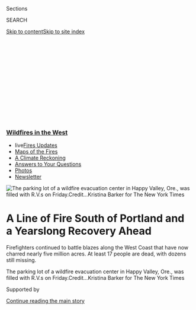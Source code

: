 <div id="app">

<div>

<div>

<div>

<div class="NYTAppHideMasthead css-ikk3s8 e1suatyy0">

<div class="section css-133zg39 e1suatyy2">

<div class="css-eph4ug er09x8g0">

<div class="css-6n7j50">

</div>

<span class="css-1dv1kvn">Sections</span>

<div class="css-10488qs">

<span class="css-1dv1kvn">SEARCH</span>

</div>

[Skip to content](#site-content)[Skip to site
index](#site-index)

</div>

<div class="css-10698na e1huz5gh0">

</div>

</div>

</div>

</div>

<div data-aria-hidden="false">

<div id="site-content" data-role="main">

<div>

<div class="css-1aor85t" style="opacity:0.000000001;z-index:-1;visibility:hidden">

<div class="css-1hqnpie">

<div class="css-epjblv">

<span class="css-17xtcya">[U.S.](/section/us)</span><span class="css-x15j1o">|</span><span class="css-fwqvlz">A
Line of Fire South of Portland and a Yearslong Recovery
Ahead</span>

</div>

<div class="css-k008qs">

<div class="css-1iwv8en">

<span class="css-18z7m18"></span>

<div>

</div>

</div>

<span class="css-1n6z4y">https://nyti.ms/3mest4x</span>

<div class="css-1705lsu">

<div class="css-4xjgmj">

<div class="css-4skfbu" data-role="toolbar" data-aria-label="Social Media Share buttons, Save button, and Comments Panel with current comment count" data-testid="share-tools">

  - 
  - 
  - 
  - 
    
    <div class="css-6n7j50">
    
    </div>

  - 

</div>

</div>

</div>

</div>

</div>

</div>

<div class="css-11qgg8s">

<div class="css-l9svim">

### [<span class="css-pa1jbp"><span class="css-1rxm0ex">Wildfires</span><span class="css-1rxm0ex"> in the West</span></span>](https://www.nytimes3xbfgragh.onion/spotlight/california-wildfires?name=styln-california-wildfires&region=TOP_BANNER&block=storyline_menu_recirc&action=click&pgtype=Article&impression_id=964aa140-f4b6-11ea-bc0c-2dd0f27298e1&variant=undefined)

  - <span class="css-1qkutce"><span class="css-12clwdu">live</span>[Fires
    Updates](https://www.nytimes3xbfgragh.onion/2020/09/11/us/wildfires-live-updates.html?name=styln-california-wildfires&region=TOP_BANNER&block=storyline_menu_recirc&action=click&pgtype=Article&impression_id=964aa141-f4b6-11ea-bc0c-2dd0f27298e1&variant=undefined)</span>
  - <span class="css-1qkutce">[Maps of the
    Fires](https://www.nytimes3xbfgragh.onion/interactive/2020/us/fires-map-tracker.html?name=styln-california-wildfires&region=TOP_BANNER&block=storyline_menu_recirc&action=click&pgtype=Article&impression_id=964aa142-f4b6-11ea-bc0c-2dd0f27298e1&variant=undefined)</span>
  - <span class="css-1qkutce">[A Climate
    Reckoning](https://www.nytimes3xbfgragh.onion/2020/09/10/us/climate-change-california-wildfires.html?name=styln-california-wildfires&region=TOP_BANNER&block=storyline_menu_recirc&action=click&pgtype=Article&impression_id=964ac850-f4b6-11ea-bc0c-2dd0f27298e1&variant=undefined)</span>
  - <span class="css-1qkutce">[Answers to Your
    Questions](https://www.nytimes3xbfgragh.onion/article/wildfires-california-oregon-washington.html?name=styln-california-wildfires&region=TOP_BANNER&block=storyline_menu_recirc&action=click&pgtype=Article&impression_id=964ac851-f4b6-11ea-bc0c-2dd0f27298e1&variant=undefined)</span>
  - <span class="css-1qkutce">[Photos](https://www.nytimes3xbfgragh.onion/article/wildfires-photos-california-oregon-washington-state.html?name=styln-california-wildfires&region=TOP_BANNER&block=storyline_menu_recirc&action=click&pgtype=Article&impression_id=964ac852-f4b6-11ea-bc0c-2dd0f27298e1&variant=undefined)</span>
  - <span class="css-1qkutce">[Newsletter](https://www.nytimes3xbfgragh.onion/2020/09/09/us/california-wildfires.html?name=styln-california-wildfires&region=TOP_BANNER&block=storyline_menu_recirc&action=click&pgtype=Article&impression_id=964ac853-f4b6-11ea-bc0c-2dd0f27298e1&variant=undefined)</span>

</div>

</div>

<div id="fullBleedHeaderContent">

<div class="css-9fsmc8">

![<span class="css-16f3y1r e13ogyst0" data-aria-hidden="true">The
parking lot of a wildfire evacuation center in Happy Valley, Ore., was
filled with R.V.s on
Friday.</span><span class="css-cnj6d5 e1z0qqy90" itemprop="copyrightHolder"><span class="css-1ly73wi e1tej78p0">Credit...</span><span><span>Kristina
Barker for The New York
Times</span></span></span>](https://static01.graylady3jvrrxbe.onion/images/2020/09/11/us/11wildfires-oregon01/merlin_176874867_619c9016-5c29-4d85-9f2a-2222ac19fc24-articleLarge.jpg?quality=75&auto=webp&disable=upscale)

</div>

<div class="css-1pumfk">

<div class="css-1vkm6nb ehdk2mb0">

# A Line of Fire South of Portland and a Yearslong Recovery Ahead

</div>

Firefighters continued to battle blazes along the West Coast that have
now charred nearly five million acres. At least 17 people are dead, with
dozens still missing.

</div>

<div class="css-nwzfg5 e1gnum310">

<span class="css-1f9pvn2 us">The parking lot of a wildfire evacuation
center in Happy Valley, Ore., was filled with R.V.s on
Friday.</span><span class="css-cnj6d5 e1z0qqy90" itemprop="copyrightHolder"><span class="css-1ly73wi e1tej78p0">Credit...</span><span><span>Kristina
Barker for The New York Times</span></span></span>

</div>

<div id="sponsor-wrapper" class="css-1hyfx7x">

<div id="sponsor-slug" class="css-19vbshk">

Supported by

</div>

[Continue reading the main
story](#after-sponsor)

<div id="sponsor" class="ad sponsor-wrapper" style="text-align:center;height:100%;display:block">

</div>

<div id="after-sponsor">

</div>

</div>

<div class="css-1wx1auc e1gnum311">

<div class="css-18e8msd">

<div class="css-vp77d3 epjyd6m0">

<div class="css-1baulvz">

By [<span class="css-1baulvz" itemprop="name">Jack
Healy</span>](https://www.nytimes3xbfgragh.onion/by/jack-healy),
[<span class="css-1baulvz" itemprop="name">Jack
Nicas</span>](https://www.nytimes3xbfgragh.onion/by/jack-nicas) and
[<span class="css-1baulvz last-byline" itemprop="name">Mike
Baker</span>](https://www.nytimes3xbfgragh.onion/by/mike-baker)

</div>

</div>

  - 
    
    <div class="css-ld3wwf e16638kd2">
    
    Published Sept. 11, 2020Updated Sept. 12, 2020,
    <span class="css-epvm6">12:33 a.m.
    ET</span>
    
    </div>

  - 
    
    <div class="css-4xjgmj">
    
    <div class="css-pvvomx" data-role="toolbar" data-aria-label="Social Media Share buttons, Save button, and Comments Panel with current comment count" data-testid="share-tools">
    
      - 
      - 
      - 
      - 
        
        <div class="css-6n7j50">
        
        </div>
    
      - 
    
    </div>
    
    </div>

</div>

</div>

</div>

<div class="section meteredContent css-1r7ky0e" name="articleBody" itemprop="articleBody">

<div class="css-1fanzo5 StoryBodyCompanionColumn">

<div class="css-53u6y8">

SALEM, Ore. — A 36-mile-wide line of flames edged into the towns around
Portland, Ore., and cities along the West Coast were smothered in acrid
smoke and ash on Friday as history-making wildfires remained unchecked,
killing at least 17 and leaving dozens of people missing.

“We are preparing for a mass fatality incident based on what we know and
the numbers of structures that have been lost,” Andrew Phelps, director
of the Oregon Office of Emergency Management, said as firefighters
struggled to contain blazes that have spread across millions of acres of
the Pacific Northwest.

Fires in California, Oregon and Washington have torn through idyllic
mountain towns, reduced neighborhoods to ash and spewed so much smoke
that pilots were unable to pursue aerial attacks that can be critical in
preventing such mass wildfires from encroaching on communities.
Portland’s mayor, fearing the possibility that fires could start and
spread in the city, has declared a state of emergency.

Combined, the states have seen nearly five million acres consumed by
fire — a land mass approaching the size of New Jersey — in a
record-setting made worse, scientists say, by the climate change caused
by the burning of fossil fuels like coal and oil. Such disasters will
only become worse as the planet continues to warm.

</div>

</div>

<div class="css-1fanzo5 StoryBodyCompanionColumn">

<div class="css-53u6y8">

The flames also left a humanitarian disaster in their wake, including
three more deaths in Oregon that were confirmed on Friday. Hundreds, if
not thousands, of homes have been lost, most of them in Oregon, where an
estimated 40,000 people have been evacuated and as many as 500,000 live
in evacuation alert zones, poised to flee with a change in the winds.

Tens of thousands of people have sought refuge in shelters, with friends
and in parking lots up and down Interstate 5 — with emergency responders
struggling to create safe shelter for all of them in the middle of the
coronavirus pandemic.

On the outskirts of Portland, a site set up to shelter evacuees had to
be evacuated itself as the fire line continued expanding toward suburban
towns south of the city.

State fire officials said winds had pressed a 36-mile-wide wildfire
front toward those outlying Portland suburbs on Thursday, with fire
jumping over the community of Estacada and threatening others around the
foothills of the Cascade Mountains.

</div>

</div>

<div class="css-1fanzo5 StoryBodyCompanionColumn">

<div class="css-53u6y8">

But Friday brought measures of relief with winds calming or shifting,
weather cooling and potential rain forecast for the days to come. That
appeared to ease the threat that fires could move through the Portland
suburbs or into the city.

</div>

</div>

<div class="css-79elbk" data-testid="photoviewer-wrapper">

<div class="css-z3e15g" data-testid="photoviewer-wrapper-hidden">

</div>

<div class="css-1a48zt4 ehw59r15" data-testid="photoviewer-children">

![<span class="css-16f3y1r e13ogyst0" data-aria-hidden="true">Jordan
Justice and her 4-year-old daughter, Annalet Cortes, slept in cars after
evacuating from their
home.</span><span class="css-cnj6d5 e1z0qqy90" itemprop="copyrightHolder"><span class="css-1ly73wi e1tej78p0">Credit...</span><span>Kristina
Barker for The New York
Times</span></span>](https://static01.graylady3jvrrxbe.onion/images/2020/09/11/us/11wildfires-oregon02/merlin_176874765_39c00e2b-bf6e-411c-bb64-448b4607d9bf-articleLarge.jpg?quality=75&auto=webp&disable=upscale)

</div>

</div>

<div class="css-1fanzo5 StoryBodyCompanionColumn">

<div class="css-53u6y8">

“We were very fortunate that the winds did not sustain another day like
we had experienced” in the previous four days, said Doug Grafe, the
chief of fire protection at the Oregon Department of Forestry.

As residents flee fire-ravaged communities, officials have struggled to
manage a series of migrations reminiscent of a war zone, with distraught
families showing up with little in hand beyond an overwhelming fear that
their homes have been lost for good. Emergency responders have only
begun to get a sense of how many victims they have and the grueling
effort to rebuild that will lie ahead.

“The long-term recovery is going to last years,” said Mr. Phelps, the
emergency management director.

Parking lots up and down the state were transformed into improvised
campgrounds. A dozen campers and motor homes posted up outside a
supermarket in Milwaukie, down the hill from the fires ravaging much of
Clackamas County. Adriana Amaro said 25 members of her family had
decided to leave before they were ordered out, concerned about how a
frantic flight in the smoke would affect the children. They have been
sleeping on air mattresses inside the back of a relative’s cargo truck
and going to the bathroom at a gas station on the corner.

Hotel and motel rooms have become so scarce that officials who had been
running a shelter at the Oregon State Fairgrounds in Salem said they had
to allow people to sleep on spaced-out cots indoors — a step they had
been avoiding because of coronavirus fears.

“At this point it’s all we can do,” said Bethany Jones, a volunteer.

On Thursday night, about 2,300 people slept in emergency accommodations
provided by the American Red Cross and its partners — 520 of them in
traditional mass shelters. Tens of thousands more were crashing with
friends or family members. Others were pitching tents in high school
football fields or sleeping in shopping mall parking lots — many of them
unsure whether they would be displaced for days, or weeks, or more.

</div>

</div>

<div class="css-1fanzo5 StoryBodyCompanionColumn">

<div class="css-53u6y8">

For Carla Heath and Cindy Essman, two sisters who fled their home in
Lyons, Ore., with their dogs and birds, Friday morning was Day 5 of
sleeping in their gray Buick hatchback. They spent two nights in a
shopping center parking lot before arriving at the shelter at the
fairgrounds.

“You do what you have to do at this point,” Ms. Heath, 64, said. “The
coronavirus is a concern, but that’s so far back right now. I’m not even
thinking about it.”

Trish Reagan and her husband, Lee, have been staying at a Days Inn since
they had to evacuate their manufactured home in Mill City. Pictures of
their neighborhood show total devastation, and they think their home
burned to the ground. They have been making daily trips to emergency-aid
centers to bring food and clothing back to other evacuees at the motel
who are stuck without cars, basically sheltering in
place.

</div>

</div>

<div class="css-79elbk" data-testid="photoviewer-wrapper">

<div class="css-z3e15g" data-testid="photoviewer-wrapper-hidden">

</div>

<div class="css-1a48zt4 ehw59r15" data-testid="photoviewer-children">

<div class="css-1xdhyk6 erfvjey0">

<span class="css-1ly73wi e1tej78p0">Image</span>

<div class="css-zjzyr8">

<div data-testid="lazyimage-container" style="height:257.77777777777777px">

</div>

</div>

</div>

<span class="css-16f3y1r e13ogyst0" data-aria-hidden="true">Volunteers
distributed food to evacuees of the Bear Fire in Oroville, Calif., on
Friday.</span><span class="css-cnj6d5 e1z0qqy90" itemprop="copyrightHolder"><span class="css-1ly73wi e1tej78p0">Credit...</span><span>Christian
Monterrosa for The New York Times</span></span>

</div>

</div>

<div class="css-1fanzo5 StoryBodyCompanionColumn">

<div class="css-53u6y8">

“I know God’s going to provide,” Ms. Reagan, 49, said. “I don’t know how
yet.”

On Friday morning, as carloads of evacuees from the fire pulled into the
fairgrounds looking for a place to sleep, a table of volunteers called
hotels. The nearby town of Woodburn was full. There was little left in
Salem. They were putting people up in Corvallis, about 35 miles away.

“We have to search far and wide,” John Allen, a volunteer, said. “You
can’t go too far because you’re going to find another disaster.”

Neighbors and friends raced through various communities helping families
evacuate and find temporary shelter.

</div>

</div>

<div class="css-1fanzo5 StoryBodyCompanionColumn">

<div class="css-53u6y8">

Just south of Portland, Shashana Packus said she and her father spent
Thursday helping some friends closer to the fires get out of the
evacuation zone with their belongings and animals.

By Thursday night, five more people were spending the night at their
house in Oregon City, along with 15 chickens, three goats and a dog.
Their home was also at risk of falling under evacuation orders, so they
began gathering old home videos and taking seats out of the minivan so
the animals could fit, waiting for the sound of an emergency alert.

“Your phone goes off every few minutes, and your heart kind of sinks,”
Ms. Packus said.

In southern Oregon, the Jackson County Expo had been closed since March
as a result of the pandemic, unable to offer its usual rodeos, concerts
and festivals.

But on Friday it was teeming with local officials, Red Cross volunteers
and hundreds of fire refugees sleeping on cots surrounded by curtains,
or in tents or R.V.s outside. The center is the main evacuation shelter
in Jackson County, where an estimated 500 homes were destroyed by the
Almeda Fire on Tuesday, displacing thousands of people.

The initial plan had been to issue vouchers for hotels so people could
stay safely isolated, but the fires advanced so quickly that county
officials had to ditch those plans and set up the emergency shelter,
said Helen Funk, the Expo’s
director.

</div>

</div>

<div class="css-79elbk" data-testid="photoviewer-wrapper">

<div class="css-z3e15g" data-testid="photoviewer-wrapper-hidden">

</div>

<div class="css-1a48zt4 ehw59r15" data-testid="photoviewer-children">

<div class="css-1xdhyk6 erfvjey0">

<span class="css-1ly73wi e1tej78p0">Image</span>

<div class="css-zjzyr8">

<div data-testid="lazyimage-container" style="height:257.1333333333334px">

</div>

</div>

</div>

<span class="css-16f3y1r e13ogyst0" data-aria-hidden="true">Wildfire
smoke blanketed downtown Portland, Ore., on
Friday.</span><span class="css-cnj6d5 e1z0qqy90" itemprop="copyrightHolder"><span class="css-1ly73wi e1tej78p0">Credit...</span><span>Amanda
Lucier for The New York Times</span></span>

</div>

</div>

<div class="css-1fanzo5 StoryBodyCompanionColumn">

<div class="css-53u6y8">

Fortunately, one building had already been set up as a quarantine center
in case of a coronavirus outbreak, with the floor space divided into
10-square-foot sections, each with a cot and curtains. Officials
immediately began directing people there, and then began creating
identical setups in other buildings. If it were not for the pandemic,
they would have packed people closer together, Ms. Funk said.

</div>

</div>

<div class="css-1fanzo5 StoryBodyCompanionColumn">

<div class="css-53u6y8">

“We have to make sure that we keep them socially distanced,” she said.
On Friday, signs at each door said masks were required to enter, and
hand sanitizer was at each table in the cafeteria, where families ate
Subway sandwiches and pork tamales.

Miny Williams, 90, and Lois Gould, 83, were cleaning their hands with
alcohol wipes in a quiet corner of one bunkhouse. They had been there
for three days.

Ms. Williams, balancing on a walker and wearing a name tag and a mask,
said a sheriff’s deputy had helped her escape from her mobile home on
Tuesday as the fire rushed toward her small town of Phoenix, much of
which was destroyed.

“After being evacuated, I’m very pleased to be here actually,” she said.

On Friday, authorities charged a 41-year-old man with starting part of
that inferno, the Almeda Fire, one of this year’s most destructive
blazes. It burned through much of two towns along Interstate 5 in
southern Oregon but is now 50 percent contained.

The Jackson County Sheriff’s Office said the fire started on Tuesday in
two areas, and that police officers arrested the man, Michael Jarrod
Bakkela, near one of those points of origin. Authorities charged him
with arson, criminal mischief and reckless endangering. Mr. Bakkela, who
could not be reached on Friday, had denied starting the fire when he was
arrested, the authorities said.

All told, the fires in Oregon have burned about one million acres, Gov.
Kate Brown said. California’s footprint was even larger: Fires there
have now consumed about 3.1 million acres — a modern record.

Gov. Gavin Newsom of California acknowledged that poor forest management
over decades had contributed to the severity of the state’s wildfires in
recent years. But he said that serious droughts and record-breaking heat
waves were undeniable evidence that many of the most dire predictions
about climate change [had already
arrived](https://www.nytimes3xbfgragh.onion/2020/09/10/us/climate-change-california-wildfires.html).

“California is America in fast forward,” he said. “What we’re
experiencing right now is coming to communities all across the country.”

</div>

</div>

</div>

<div>

</div>

<div>

</div>

<div>

</div>

<div>

<div id="bottom-wrapper" class="css-1ede5it">

<div id="bottom-slug" class="css-l9onyx">

Advertisement

</div>

[Continue reading the main
story](#after-bottom)

<div id="bottom" class="ad bottom-wrapper" style="text-align:center;height:100%;display:block;min-height:90px">

</div>

<div id="after-bottom">

</div>

</div>

</div>

</div>

</div>

## Site Index

<div>

</div>

## Site Information Navigation

  - [© <span>2020</span> <span>The New York Times
    Company</span>](https://help.nytimes3xbfgragh.onion/hc/en-us/articles/115014792127-Copyright-notice)

<!-- end list -->

  - [NYTCo](https://www.nytco.com/)
  - [Contact
    Us](https://help.nytimes3xbfgragh.onion/hc/en-us/articles/115015385887-Contact-Us)
  - [Work with us](https://www.nytco.com/careers/)
  - [Advertise](https://nytmediakit.com/)
  - [T Brand Studio](http://www.tbrandstudio.com/)
  - [Your Ad
    Choices](https://www.nytimes3xbfgragh.onion/privacy/cookie-policy#how-do-i-manage-trackers)
  - [Privacy](https://www.nytimes3xbfgragh.onion/privacy)
  - [Terms of
    Service](https://help.nytimes3xbfgragh.onion/hc/en-us/articles/115014893428-Terms-of-service)
  - [Terms of
    Sale](https://help.nytimes3xbfgragh.onion/hc/en-us/articles/115014893968-Terms-of-sale)
  - [Site
    Map](https://spiderbites.nytimes3xbfgragh.onion)
  - [Help](https://help.nytimes3xbfgragh.onion/hc/en-us)
  - [Subscriptions](https://www.nytimes3xbfgragh.onion/subscription?campaignId=37WXW)

</div>

</div>

</div>

</div>
